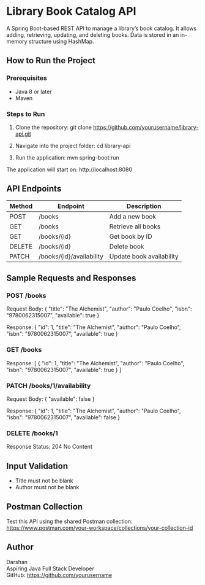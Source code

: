 # Library Book Catalog API

A Spring Boot-based REST API to manage a library’s book catalog. It allows adding, retrieving, updating, and deleting books. Data is stored in an in-memory structure using HashMap.

## How to Run the Project

### Prerequisites
- Java 8 or later
- Maven

### Steps to Run

1. Clone the repository:
   git clone https://github.com/yourusername/library-api.git

2. Navigate into the project folder:
   cd library-api

3. Run the application:
   mvn spring-boot:run

The application will start on:
http://localhost:8080

## API Endpoints

| Method | Endpoint                         | Description                      |
|--------|----------------------------------|----------------------------------|
| POST   | /books                           | Add a new book                   |
| GET    | /books                           | Retrieve all books               |
| GET    | /books/{id}                      | Get book by ID                   |
| DELETE | /books/{id}                      | Delete book                      |
| PATCH  | /books/{id}/availability         | Update book availability         |

## Sample Requests and Responses

### POST /books

Request Body:
{
  "title": "The Alchemist",
  "author": "Paulo Coelho",
  "isbn": "9780062315007",
  "available": true
}

Response:
{
  "id": 1,
  "title": "The Alchemist",
  "author": "Paulo Coelho",
  "isbn": "9780062315007",
  "available": true
}

### GET /books

Response:
[
  {
    "id": 1,
    "title": "The Alchemist",
    "author": "Paulo Coelho",
    "isbn": "9780062315007",
    "available": true
  }
]

### PATCH /books/1/availability

Request Body:
{
  "available": false
}

Response:
{
  "id": 1,
  "title": "The Alchemist",
  "author": "Paulo Coelho",
  "isbn": "9780062315007",
  "available": false
}

### DELETE /books/1

Response Status: 204 No Content

## Input Validation

- Title must not be blank
- Author must not be blank

## Postman Collection

Test this API using the shared Postman collection:  
https://www.postman.com/your-workspace/collections/your-collection-id

## Author

Darshan  
Aspiring Java Full Stack Developer  
GitHub: https://github.com/yourusername
